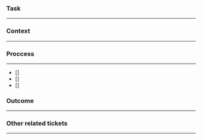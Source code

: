 ### Task
---

### Context
---

### Proccess 
---
- [] 
- [] 
- [] 

### Outcome
---

### Other related tickets
---
